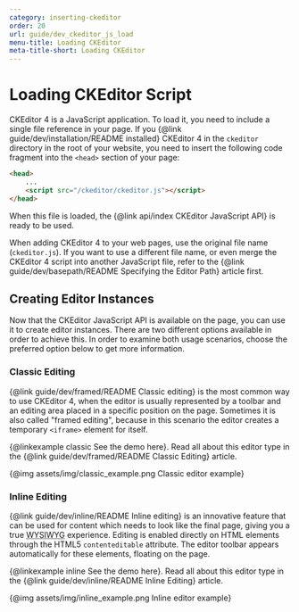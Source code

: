 ```yaml
---
category: inserting-ckeditor
order: 20
url: guide/dev_ckeditor_js_load
menu-title: Loading CKEditor
meta-title-short: Loading CKEditor
---
```

<!--
Copyright (c) 2003-2025, CKSource Holding sp. z o.o. All rights reserved.
For licensing, see LICENSE.md.
-->

# Loading CKEditor Script

CKEditor 4 is a JavaScript application. To load it, you need to include a single file reference in your page. If you {@link guide/dev/installation/README installed} CKEditor 4 in the `ckeditor` directory in the root of your website, you need to insert the following code fragment into the `<head>` section of your page:

``` html
<head>
    ...
    <script src="/ckeditor/ckeditor.js"></script>
</head>
```

When this file is loaded, the {@link api/index CKEditor JavaScript API} is ready to be used.

When adding CKEditor 4 to your web pages, use the original file name (`ckeditor.js`). If you want to use a different file name, or even merge the CKEditor 4 script into another JavaScript file, refer to the {@link guide/dev/basepath/README Specifying the Editor Path} article first.

## Creating Editor Instances

Now that the CKEditor JavaScript API is available on the page, you can use it to create editor instances. There are two different options available in order to achieve this. In order to examine both usage scenarios, choose the preferred option below to get more information.

### Classic Editing
{@link guide/dev/framed/README Classic editing} is the most common way to use CKEditor 4, when the editor is usually represented by a toolbar and an editing area placed in a specific position on the page. Sometimes it is also called "framed editing", because in this scenario the editor creates a temporary `<iframe>` element for itself.

{@linkexample classic See the demo here}. Read all about this editor type in the {@link guide/dev/framed/README Classic Editing} article.

{@img assets/img/classic_example.png Classic editor example}

### Inline Editing
{@link guide/dev/inline/README Inline editing} is an innovative feature that can be used for content which needs to look like the final page, giving you a true <abbr title="What You See Is What You Get">WYSIWYG</abbr> experience. Editing is enabled directly on HTML elements through the HTML5 `contenteditable` attribute. The editor toolbar appears automatically for these elements, floating on the page.

{@linkexample inline See the demo here}. Read all about this editor type in the {@link guide/dev/inline/README Inline Editing} article.

{@img assets/img/inline_example.png Inline editor example}

